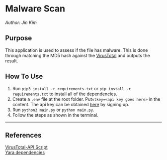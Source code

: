 # Malware Scan

*Author: Jin Kim*

## Purpose
This application is used to assess if the file has malware. This is done through matching the MD5 hash against the [VirusTotal](https://www.virustotal.com/gui/home/search) and outputs the result. 

## How To Use

1. Run `pip3 install -r requirements.txt` or `pip install -r requirements.txt` to install all of the dependencies.
2. Create a `.env` file at the root folder. Put`vtkey=<api key goes here>` in the content. The api key can be obtained [here](https://www.virustotal.com/gui/) by signing up.
3. Run `python3 main.py` or `python main.py`.
4. Follow the steps as shown in the terminal.


---

## References
[VirusTotal-API Script](https://github.com/eduardxyz/virustotal-search)  
[Yara dependencies](https://yara.readthedocs.io/en/stable/yarapython.html)